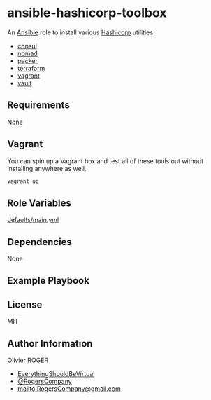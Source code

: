 # ansible-hashicorp-toolbox

An [Ansible](https://www.ansible.com) role to install various [Hashicorp](https://www.hashicorp.com/) utilities

-   [consul](https://www.consul.io/)
-   [nomad](https://www.nomadproject.io/)
-   [packer](https://www.packer.io/)
-   [terraform](https://www.terraform.io/)
-   [vagrant](https://www.vagrantup.com/)
-   [vault](https://www.vaultproject.io/)

## Requirements

None

## Vagrant

You can spin up a Vagrant box and test all of these tools out without
installing anywhere as well.

```bash
vagrant up
```

## Role Variables

[defaults/main.yml](defaults/main.yml)

## Dependencies

None

## Example Playbook

## License

MIT

## Author Information

Olivier ROGER

-   [EverythingShouldBeVirtual](http://everythingshouldbevirtual.com)
-   [@RogersCompany](https://www.twitter.com/RogersCompany)
-   <mailto:RogersCompany@gmail.com>
